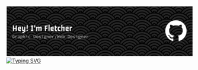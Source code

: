 ![Header](./github-header-banner.png)
[![Typing SVG](https://readme-typing-svg.demolab.com?font=Google+Sans+Code&size=33&pause=1000&color=F7F7F7&width=435&lines=Currently+learning%3A)](https://git.io/typing-svg)

